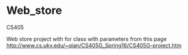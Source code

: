 # Web_store
CS405

Web store project with for class with parameters from this page 
http://www.cs.uky.edu/~qian/CS405G_Spring16/CS405G-project.htm
